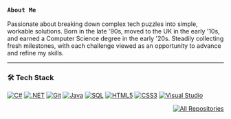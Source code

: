 ### `About Me`


Passionate about breaking down complex tech puzzles into simple, workable solutions. Born in the late '90s, moved to the UK in the early '10s, and earned a Computer Science degree in the early '20s. Steadily collecting fresh milestones, with each challenge viewed as an opportunity to advance and refine my skills.

---

### 🛠️ Tech Stack

<p align="left">
  <a href="https://learn.microsoft.com/en-us/dotnet/csharp/"><img alt="C#" src="https://custom-icon-badges.demolab.com/badge/C%23-68217A.svg?logo=cs2&logoColor=white"></a>
  <a href="https://dotnet.microsoft.com/"><img alt=".NET" src="https://img.shields.io/badge/.NET-512BD4?style=flat&logo=dotnet&logoColor=white"></a>
  <a href="https://git-scm.com/"><img alt="Git" src="https://img.shields.io/badge/Git-F05033.svg?logo=git&logoColor=white"></a>
  <a href="https://www.oracle.com/java/"><img alt="Java" src="https://img.shields.io/badge/Java-007396?logo=java&logoColor=white"></a>
  <a href="https://www.w3schools.com/sql/"><img alt="SQL" src="https://img.shields.io/badge/SQL-4479A1?logo=postgresql&logoColor=white"></a>
  <a href="https://developer.mozilla.org/en-US/docs/Web/HTML"><img alt="HTML5" src="https://img.shields.io/badge/HTML5-E34F26?logo=html5&logoColor=white"></a>
  <a href="https://developer.mozilla.org/en-US/docs/Web/CSS"><img alt="CSS3" src="https://img.shields.io/badge/CSS3-1572B6?logo=css3&logoColor=white"></a>
  <a href="https://visualstudio.microsoft.com/"><img alt="Visual Studio" src="https://img.shields.io/badge/Visual%20Studio-5C2D91?logo=visual-studio&logoColor=white"></a>
</p>

<p align="right">
<a href="https://github.com/cr1d3v?tab=repositories"><img alt="All Repositories" title="All Repositories" src="https://custom-icon-badges.demolab.com/badge/-All%20Repos-2962FF?style=for-the-badge&logoColor=white&logo=repo"/></a>
</p>
